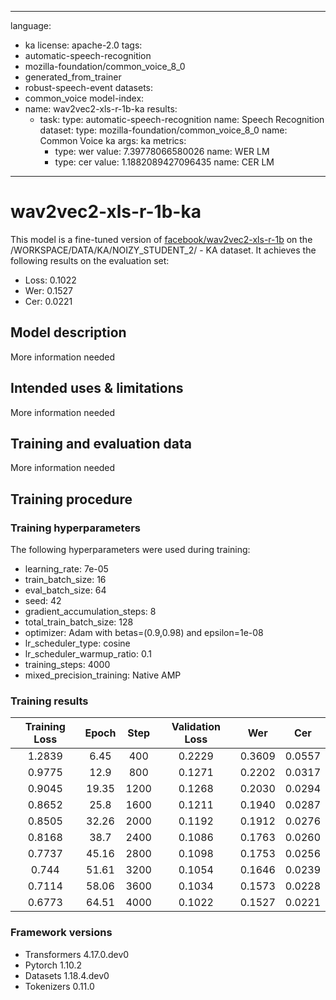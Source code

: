 
---
language:
- ka
license: apache-2.0
tags:
- automatic-speech-recognition
- mozilla-foundation/common_voice_8_0
- generated_from_trainer
- robust-speech-event
datasets:
- common_voice
model-index:
- name: wav2vec2-xls-r-1b-ka
  results:
  - task: 
      type: automatic-speech-recognition
      name: Speech Recognition
    dataset:
      type: mozilla-foundation/common_voice_8_0
      name: Common Voice ka
      args: ka
    metrics:
      - type: wer
        value: 7.39778066580026
        name: WER LM
      - type: cer
        value: 1.1882089427096435
        name: CER LM
---

<!-- This model card has been generated automatically according to the information the Trainer had access to. You
should probably proofread and complete it, then remove this comment. -->

# wav2vec2-xls-r-1b-ka

This model is a fine-tuned version of [facebook/wav2vec2-xls-r-1b](https://huggingface.co/facebook/wav2vec2-xls-r-1b) on the /WORKSPACE/DATA/KA/NOIZY_STUDENT_2/ - KA dataset.
It achieves the following results on the evaluation set:
- Loss: 0.1022
- Wer: 0.1527
- Cer: 0.0221

## Model description

More information needed

## Intended uses & limitations

More information needed

## Training and evaluation data

More information needed

## Training procedure

### Training hyperparameters

The following hyperparameters were used during training:
- learning_rate: 7e-05
- train_batch_size: 16
- eval_batch_size: 64
- seed: 42
- gradient_accumulation_steps: 8
- total_train_batch_size: 128
- optimizer: Adam with betas=(0.9,0.98) and epsilon=1e-08
- lr_scheduler_type: cosine
- lr_scheduler_warmup_ratio: 0.1
- training_steps: 4000
- mixed_precision_training: Native AMP

### Training results

| Training Loss | Epoch | Step | Validation Loss | Wer    | Cer    |
|:-------------:|:-----:|:----:|:---------------:|:------:|:------:|
| 1.2839        | 6.45  | 400  | 0.2229          | 0.3609 | 0.0557 |
| 0.9775        | 12.9  | 800  | 0.1271          | 0.2202 | 0.0317 |
| 0.9045        | 19.35 | 1200 | 0.1268          | 0.2030 | 0.0294 |
| 0.8652        | 25.8  | 1600 | 0.1211          | 0.1940 | 0.0287 |
| 0.8505        | 32.26 | 2000 | 0.1192          | 0.1912 | 0.0276 |
| 0.8168        | 38.7  | 2400 | 0.1086          | 0.1763 | 0.0260 |
| 0.7737        | 45.16 | 2800 | 0.1098          | 0.1753 | 0.0256 |
| 0.744         | 51.61 | 3200 | 0.1054          | 0.1646 | 0.0239 |
| 0.7114        | 58.06 | 3600 | 0.1034          | 0.1573 | 0.0228 |
| 0.6773        | 64.51 | 4000 | 0.1022          | 0.1527 | 0.0221 |


### Framework versions

- Transformers 4.17.0.dev0
- Pytorch 1.10.2
- Datasets 1.18.4.dev0
- Tokenizers 0.11.0

